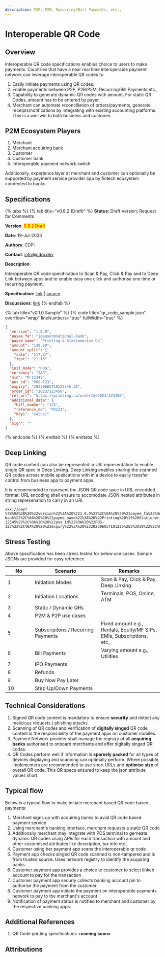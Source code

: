 ```yaml
---
description: P2P, P2M, Recurring/Bill Payments, etc.,
---
```


# Interoperable QR Code

## Overview

Interoperable QR code specifications enables choice to users to make payments. Countries that have a near real time interoperable payment network can leverage interoperable QR codes to:

1. Easily initiate payments using QR codes.
2. Enable payments between P2P, P2B/P2M, Recurring/Bill Payments etc.,
3. Capability to generate dynamic QR codes with amount. For static QR Codes, amount has to be entered by payer.
4. Merchant can automate reconciliation of orders/payments, generate receipts/notifications by integrating with existing accounting platforms. This is a win-win to both business and customer.

## P2M Ecosystem Players

1. Merchant
2. Merchant acquiring bank
3. Customer
4. Customer bank
5. Interoperable payment network switch

Additionally, experience layer at merchant and customer can optionally be supported by payment service provider app by fintech ecosystem connected to banks.

## Specifications

{% tabs %}
{% tab title="v0.8.2 (Draft)" %}
**Status:** Draft Version; Request for Comments&#x20;

**Version**: <mark style="color:red;">0.8.2 Draft</mark>

**Date**: 19-Jul-2023

**Authors**: CDPI&#x20;

**Contact**: info@cdpi.dev

**Description**:&#x20;

Interoperable QR code specification to Scan & Pay, Click & Pay and to Deep Link between apps and to enable easy one click and authorise one time or recurring payment.

**Specification:** [link](https://centre-for-dpi.github.io/docs/qr\_code.html) | [source](../../technical-specs/payments/src/qr\_code.yaml)

**Discussions**:  [link](https://github.com/orgs/centre-for-dpi/discussions)&#x20;
{% endtab %}

{% tab title="v0.1.0 Sample" %}
{% code title="qr_code_sample.json" overflow="wrap" lineNumbers="true" fullWidth="true" %}
```json
{
  "version": "1.0.0",
  "payee_fa": "joeuser@national-bank",
  "payee_name": "Printing & Stationeries Co",
  "amount": "138.50",
  "amount_split": {
    "sale": "117.37",
    "igst": "21.13"
  },
  "init_mode": "POS",
  "currency": "ZAR",
  "mid": "M-12345",
  "pos_id": "POS-123",
  "expiry": "20230605T101225+5:30",
  "order_id": "2023/123456",
  "ref_url": "https://printing.co/orderId=2023/123456",
  "additional_data": {
    "bill_number": "123",
    "reference_no": "PO123",
    "key1": "value1"
  },
  "sign": ""
}
```
{% endcode %}
{% endtab %}
{% endtabs %}

## Deep Linking

QR code content can also be represented in URI representation to enable single QR spec in Deep Linking. Deep Linking enables sharing the scanned QR codes across mobile applications with in a device to easily transfer control from business app to payment apps.

It is recommended to represent the JSON QR code spec in URL encodded format. URL encoding shall ensure to accomodate JSON nested attributes in string represenation to carry in an URI.

```
xxx://pay?%7B%0A%20%20%22version%22%3A%20%221.0.0%22%2C%0A%20%20%22payee_fa%22%3A%20%22joeuser%40national-bank%22%2C%0A%20%20%22payee_name%22%3A%20%22Printing%20%26%20Stationeries%20Co%22%2C%0A%20%20%22amount%22%3A%20%22138.50%22%2C%0A%20%20%22amount_split%22%3A%20%7B%0A%20%20%20%20%22sale%22%3A%20%22117.37%22%2C%0A%20%20%20%20%22igst%22%3A%20%2221.13%22%0A%20%20%7D%2C%0A%20%20%22init_mode%22%3A%20%22POS%22%2C%0A%20%20%22currency%22%3A%20%22ZAR%22%2C%0A%20%20%22mid%22%3A%20%22M-12345%22%2C%0A%20%20%22pos_id%22%3A%20%22POS-123%22%2C%0A%20%20%22expiry%22%3A%20%2220230605T101225%2B5%3A30%22%2C%0A%20%20%22order_id%22%3A%20%222023%2F123456%22%2C%0A%20%20%22ref_url%22%3A%20%22https%3A%2F%2Fprinting.co%2ForderId%3D2023%2F123456%22%2C%0A%20%20%22additional_data%22%3A%20%7B%0A%20%20%20%20%22bill_number%22%3A%20%22123%22%2C%0A%20%20%20%20%22reference_no%22%3A%20%22PO123%22%2C%0A%20%20%20%20%22key1%22%3A%20%22value1%22%0A%20%20%7D%2C%0A%20%20%22sign%22%3A%20%22%22%0A%7D

```

## Stress Testing

Above specification has been stress tested for below use cases. Sample JSONs are provided for easy reference.

<table><thead><tr><th width="73">No</th><th width="199">Scenario</th><th>Remarks</th></tr></thead><tbody><tr><td>1</td><td>Initiation Modes</td><td>Scan &#x26; Pay, Click &#x26; Pay, Deep Linking</td></tr><tr><td>2</td><td>Initiation Locations</td><td>Terminals, POS, Online, ATM</td></tr><tr><td>3</td><td>Static / Dynamic QRs</td><td></td></tr><tr><td>4</td><td>P2M &#x26; P2P use cases</td><td></td></tr><tr><td>5</td><td>Subscripitons / Recurring Payments</td><td>Fixed amount e.g., Rentals, Equity/MF SIPs, EMIs, Subscriptions, etc.,</td></tr><tr><td>6</td><td>Bill Payments</td><td>Varying amount e.g., Utilities</td></tr><tr><td>7</td><td>IPO Payments</td><td></td></tr><tr><td>8</td><td>Refunds</td><td></td></tr><tr><td>9</td><td>Buy Now Pay Later</td><td></td></tr><tr><td>10</td><td>Step Up/Down Payments</td><td></td></tr></tbody></table>

## Technical Considerations

1. Signed QR code content is mandatory to ensure **security** and detect any malicious requests / phishing attacks.
2. &#x20;Scanning of QR codes and verification of **digitally singed** QR code content is the responsibility of the payment apps on customer mobiles.
3. Payment Network provider shall manage the registry of all **acquiring banks** authorised to onboard merchants and offer digitally singed QR codes.&#x20;
4. QR Codes perform well if information is **sparsely packed** for all types of devices displaying and scanning can optimally perform. Where possible, implementers are recommended to use short URLs and **optimise size** of overall QR code. This QR specs ensured to keep the json attribute values short.

## Typical flow

Below is a typical flow to make initiate merchant based QR code based payments:

1. Merchant signs up with acquiring banks to avial QR code based payment service
2. Using merchant's banking interface, merchant requests a static QR code
3. Additionally merchant may integrate with POS terminal to gerneate dynamic QR codes using APIs for each transaction with amount and other customised attributes like description, tax info etc.,
4. Customer using her payment app scans the interoperable qr code
5. Payment app checks singed QR code scanned is non-tampered and is from trusted source. Uses network registry to identify the acquiring banks
6. Customer payment app provides a choice to customer to select linked account to pay for the transaction
7. Customer payment app securly collects banking account pin to authorise the payment from the customer
8. Customer payment app initiate the payment on interoperable payments network to pay to the merchant's account
9. Notification of payment status is notified to merchant and customer by the respective banking apps.

## Additional References

1. QR Code printing specifications <**coming soon>**

## Attributions

